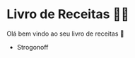 # Livro de Receitas :woman_cook:



Olá bem vindo ao seu livro de receitas :shallow_pan_of_food:

- Strogonoff
